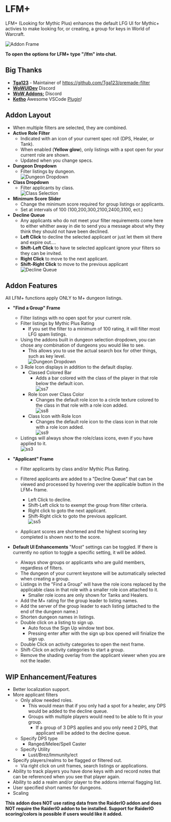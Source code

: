 # LFM+

LFM+ (Looking for Mythic Plus) enhances the default LFG UI for Mythic+ activies to make looking for, or creating, a group for keys in World of Warcraft.  

![](https://raw.githubusercontent.com/ChrisKader/LFMPlus/main/screenshots/3.png?raw=true "Addon Frame")  

**To open the options for LFM+ type "/lfm" into chat.**  

## Big Thanks
  * **[Tga123](https://github.com/Tga123/)** - Maintainer of https://github.com/Tga123/premade-filter  
  * **[WoWUIDev](https://discord.gg/t4YwvPDU)** Discord  
  * **[WoW Addons;](https://discord.gg/PztpxeAa)** Discord  
  * **[Ketho](https://github.com/Ketho)** Awesome VSCode [Plugin](https://github.com/Ketho/vscode-wow-api)!
## Addon Layout
* When multiple filters are selected, they are combined.  
* **Active Role Filter**  
    * Indicated with an icon of your current spec roll (DPS, Healer, or Tank).  
    * When enabled (**Yellow glow**), only listings with a spot open for your current role are shown.  
    * Updated when you change specs.  
* **Dungeon Dropdown**
    * Filter listings by dungeon.  
    ![](https://raw.githubusercontent.com/ChrisKader/LFMPlus/main/screenshots/2.png?raw=true "Dungeon Dropdown")  
* **Class Dropdown**
    * Filter applicants by class.  
    ![](https://raw.githubusercontent.com/ChrisKader/LFMPlus/main/screenshots/6.png?raw=true "Class Selection")  
* **Minimum Score Slider**
    * Change the minimum score required for group listings or applicants.  
    * Set at intervals of 100 (100,200,300,2100,2400,3100, ect.)  
* **Decline Queue**
    * Any applicants who do not meet your filter requirements come here to either whither away in die to send you a message about why they think they should not have been declined.  
    * **Left Click** to decline the selected applicant or just let them sit there and expire out....  
    * **Shift-Left Click** to have te selected applicant ignore your filters so they can be invited.
    * **Right Click** to move to the next applicant.  
    * **Shift-Right Click** to move to the previous applicant  
    ![](https://raw.githubusercontent.com/ChrisKader/LFMPlus/main/screenshots/5.png?raw=true "Decline Queue")  

## Addon Features
All LFM+ functions apply ONLY to M+ dungeon listings.  
* **"Find a Group" Frame**
    * Filter listings with no open spot for your current role.  
    * Filter listings by Mythic Plus Rating  
        * If you set the filter to a minimum of 100 rating, it will filter most LFG spam listings.
    * Using the addons built in dungeon selection dropdown, you can chose any combination of dungeons you would like to see.
        * This allows you to use the actual search box for other things, such as key level.  
        ![](https://raw.githubusercontent.com/ChrisKader/LFMPlus/main/screenshots/2.png?raw=true "Dungeon Dropdown")  
    * 3 Role Icon displays in addition to the default display.  
        * Classed Colored Bar  
            * Adds a bar colored with the class of the player in that role below the default icon.  
            ![ss7](https://raw.githubusercontent.com/ChrisKader/LFMPlus/main/screenshots/7.png?raw=true "Class Colored Bar")  
        * Role Icon over Class Color
            * Changes the default role icon to a circle texture colored to the class in that role with a role icon added.  
            ![ss8](https://raw.githubusercontent.com/ChrisKader/LFMPlus/main/screenshots/8.png?raw=true "Role Icon over Class Color")  
        * Class Icon with Role Icon
            * Changes the default role icon to the class icon in that role with a role icon added.  
            ![ss9](https://raw.githubusercontent.com/ChrisKader/LFMPlus/main/screenshots/9.png?raw=true "Class Icon with Role Icon")  
    * Listings will always show the role/class icons, even if you have applied to it.  
    ![ss3](https://raw.githubusercontent.com/ChrisKader/LFMPlus/main/screenshots/10.png?raw=true "Listing Enhancements")  
* **"Applicant" Frame**
    * Filter applicants by class and/or Mythic Plus Rating.
    * Filtered applicants are added to a "Decline Queue" that can be viewed and processed by hovering over the applicable button in the LFM+ frame.  
        * Left Click to decline.  
        * Shift-Left click to to exempt the group from filter criteria.  
        * Right click to goto the next applicant.  
        * Shift-Right click to goto the previous applicant.  
        ![ss5](https://raw.githubusercontent.com/ChrisKader/LFMPlus/master//screenshots/5.png?raw=true "Decline Queue")  

    * Applicant scores are shortened and the highest scoring key completed is shown next to the score.  

* **Default UI Enhancements**
    "Most" settings can be toggled. If there is currently no option to toggle a specific setting, it will be added.  
    * Always show groups or applicants who are guild members, regardless of filters.  
    * The dungeon of your current keystone will be automatically selected when creating a group.  
    * Listings in the "Find a Group" will have the role icons replaced by the applicable class in that role with a smaller role icon attached to it.  
        * Smaller role icons are only shown for Tanks and Healers.  
    * Add the M+ rating for the group leader to listing names.  
    * Add the server of the group leader to each listing (attached to the end of the dungeon name.)  
    * Shorten dungeon names in listings.  
    * Double click on a listing to sign up.  
        * Auto focus the Sign Up window text box.  
        * Pressing enter after with the sign up box opened will finialize the sign up.  
    * Double Click on activity categories to open the next frame.  
    * Shift-Click on activity categories to start a group.  
    * Remove the shading overlay from the applicant viewer when you are not the leader.  

## WIP Enhancement/Features
* Better localization support.  
* More applicant filters  
    * Only allow needed roles.  
        * This would mean that if you only had a spot for a healer, any DPS would be added to the decline queue.  
        * Groups with multiple players would need to be able to fit in your group.  
            * If a group of 3 DPS applies and you only need 2 DPS, that applicant will be added to the decline queue.  
    * Specify DPS type  
        * Ranged/Melee/Spell Caster  
    * Specify Utility  
        * Lust/Brez/Immunity/ect  
* Specify players/realms to be flagged or filtered out.  
    * Via right click on unit frames, search listings or applications.  
* Ability to track players you have done keys with and record notes that can be referenced when you see that player again.  
* Ability to add a realm and/or player to the addons internal flagging list.  
* User specified short names for dungeons.  
* Scaling  

**This addon does NOT use rating data from the RaiderIO addon and does NOT require the RaiderIO addon to be installed. Support for RaiderIO scoring/colors is possible if users would like it added.**
